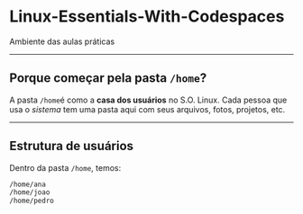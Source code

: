 # Linux-Essentials-With-Codespaces
Ambiente das aulas práticas

---

## Porque começar pela pasta `/home`?
A pasta `/home`é como a **casa dos usuários** no S.O. Linux.
Cada pessoa que usa o *sistema* tem uma pasta aqui com seus arquivos, fotos, projetos, etc.

---

## Estrutura de usuários
Dentro da pasta `/home`, temos:

```bash
/home/ana
/home/joao
/home/pedro 
